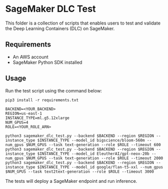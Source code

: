 # SageMaker DLC Test

This folder is a collection of scripts that enables users to test and validate
the Deep Learning Containers (DLC) on SageMaker.

## Requirements

- An AWS account
- SageMaker Python SDK installed

## Usage

Run the test script using the command below:

```
pip3 install -r requirements.txt

BACKEND=<YOUR_BACKEND>
REGION=us-east-1
INSTANCE_TYPE=ml.g5.12xlarge
NUM_GPUS=4
ROLE=<YOUR_ROLE_ARN>

python3 sagemaker_dlc_test.py --backend $BACKEND --region $REGION --instance_type $INSTANCE_TYPE --model_id bigscience/bloom-560m --num_gpus $NUM_GPUS --task text-generation --role $ROLE --timeout 600
python3 sagemaker_dlc_test.py --backend $BACKEND --region $REGION --instance_type $INSTANCE_TYPE --model_id EleutherAI/gpt-neox-20b --num_gpus $NUM_GPUS --task text-generation --role $ROLE --timeout 2000
python3 sagemaker_dlc_test.py --backend $BACKEND --region $REGION --instance_type $INSTANCE_TYPE --model_id google/flan-t5-xxl --num_gpus $NUM_GPUS --task text2text-generation --role $ROLE --timeout 3000
```

The tests will deploy a SageMaker endpoint and run inference.
